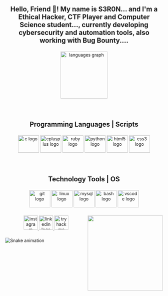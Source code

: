 <h2 align="center">Hello, Friend 👋! My name is S3R0N... and I'm a Ethical Hacker, CTF Player and Computer Science student..., currently developing cybersecurity and automation tools, also working with Bug Bounty....</h2>

###

<div align="center">
  <img src="https://github-readme-stats.vercel.app/api/top-langs?username=JoaoPedroMoreira02&locale=en&hide_title=false&layout=compact&card_width=320&langs_count=5&theme=dracula&hide_border=false" height="150" alt="languages graph"  />
</div>

###

<br clear="both">

<h2 align="center">Programming Languages | Scripts</h2>

###

<div align="center">
  <img src="https://cdn.jsdelivr.net/gh/devicons/devicon/icons/c/c-plain.svg" height="55" width="67" alt="c logo"  />
  <img src="https://cdn.jsdelivr.net/gh/devicons/devicon/icons/cplusplus/cplusplus-plain.svg" height="55" width="67" alt="cplusplus logo"  />
  <img src="https://cdn.jsdelivr.net/gh/devicons/devicon/icons/ruby/ruby-original.svg" height="55" width="67" alt="ruby logo"  />
  <img src="https://cdn.jsdelivr.net/gh/devicons/devicon/icons/python/python-original.svg" height="55" width="67" alt="python logo"  />
  <img src="https://cdn.jsdelivr.net/gh/devicons/devicon/icons/html5/html5-plain-wordmark.svg" height="55" width="67" alt="html5 logo"  />
  <img src="https://cdn.jsdelivr.net/gh/devicons/devicon/icons/css3/css3-plain-wordmark.svg" height="55" width="67" alt="css3 logo"  />
</div>

###

<br clear="both">

<h2 align="center">Technology Tools | OS</h2>

###

<div align="center">
  <img src="https://cdn.jsdelivr.net/gh/devicons/devicon/icons/git/git-original.svg" height="55" width="67" alt="git logo"  />
  <img src="https://cdn.jsdelivr.net/gh/devicons/devicon/icons/linux/linux-original.svg" height="55" width="67" alt="linux logo"  />
  <img src="https://cdn.jsdelivr.net/gh/devicons/devicon/icons/mysql/mysql-original-wordmark.svg" height="55" width="67" alt="mysql logo"  />
  <img src="https://cdn.jsdelivr.net/gh/devicons/devicon/icons/bash/bash-original.svg" height="55" width="67" alt="bash logo"  />
  <img src="https://cdn.jsdelivr.net/gh/devicons/devicon/icons/vscode/vscode-original.svg" height="55" width="67" alt="vscode logo"  />
</div>

###

<img align="right" height="240" src="https://steamuserimages-a.akamaihd.net/ugc/170412021733266950/1CD0513C34E143D362389DD0D9F2CC0B3BBB2123/?imw=5000&imh=5000&ima=fit&impolicy=Letterbox&imcolor=%23000000&letterbox=false"  />

###

<div align="center">
  <a href="https://www.instagram.com/jpmoreira_101/" target="_blank">
    <img src="https://img.shields.io/static/v1?message=Instagram&logo=instagram&label=&color=E4405F&logoColor=white&labelColor=&style=for-the-badge" height="45" alt="instagram logo"  />
  </a>
  <a href="https://www.linkedin.com/in/joaomoreira02/" target="_blank">
    <img src="https://img.shields.io/static/v1?message=LinkedIn&logo=linkedin&label=&color=0077B5&logoColor=white&labelColor=&style=for-the-badge" height="45" alt="linkedin logo"  />
  </a>
  <a href="https://tryhackme.com/p/john.s3r0n" target="_blank">
    <img src="https://img.shields.io/static/v1?message=TryHackMe&logo=tryhackme&label=&color=88cc14&logoColor=white&labelColor=&style=for-the-badge" height="45" alt="tryhackme logo"  />
  </a>
</div>

###

<img src="https://raw.githubusercontent.com/JoaoPedroMoreira02/JoaoPedroMoreira02/output/snake.svg" alt="Snake animation" />

###
